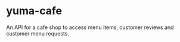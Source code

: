 # yuma-cafe
An API for a cafe shop to access menu items, customer reviews and customer menu requests.
